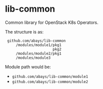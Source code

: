 # lib-common

Common library for OpenStack K8s Operators.


The structure is as:
~~~
 github.com/abays/lib-common
     /modules/module1/pkg1
                      pkg2
     /modules/module2/pkg1
     /modules/module3
~~~
  
Module path would be:
 * `github.com/abays/lib-common/module1`
 * `github.com/abays/lib-common/module2`
